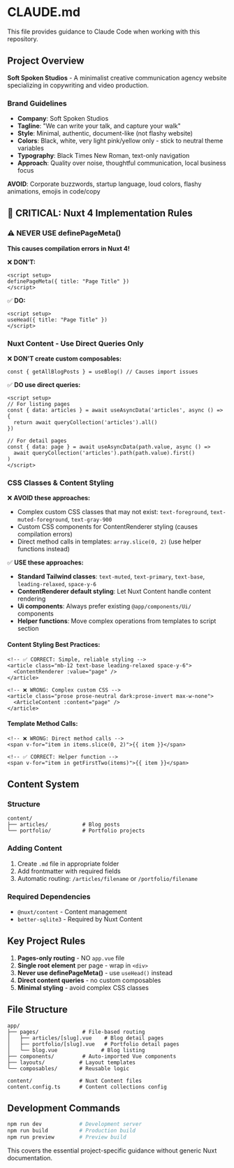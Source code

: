 # CLAUDE.md

This file provides guidance to Claude Code when working with this repository.

## Project Overview

**Soft Spoken Studios** - A minimalist creative communication agency website specializing in copywriting and video production.

### Brand Guidelines
- **Company**: Soft Spoken Studios
- **Tagline**: "We can write your talk, and capture your walk"
- **Style**: Minimal, authentic, document-like (not flashy website)
- **Colors**: Black, white, very light pink/yellow only - stick to neutral theme variables
- **Typography**: Black Times New Roman, text-only navigation
- **Approach**: Quality over noise, thoughtful communication, local business focus

**AVOID**: Corporate buzzwords, startup language, loud colors, flashy animations, emojis in code/copy

## 🚨 CRITICAL: Nuxt 4 Implementation Rules

### ⚠️ NEVER USE definePageMeta()
**This causes compilation errors in Nuxt 4!**

❌ **DON'T:**
```vue
<script setup>
definePageMeta({ title: "Page Title" })
</script>
```

✅ **DO:**
```vue
<script setup>
useHead({ title: "Page Title" })
</script>
```

### Nuxt Content - Use Direct Queries Only

❌ **DON'T create custom composables:**
```vue
const { getAllBlogPosts } = useBlog() // Causes import issues
```

✅ **DO use direct queries:**
```vue
<script setup>
// For listing pages
const { data: articles } = await useAsyncData('articles', async () => {
  return await queryCollection('articles').all()
})

// For detail pages
const { data: page } = await useAsyncData(path.value, async () =>
  await queryCollection('articles').path(path.value).first()
)
</script>
```

### CSS Classes & Content Styling

❌ **AVOID these approaches:**
- Complex custom CSS classes that may not exist: `text-foreground`, `text-muted-foreground`, `text-gray-900`
- Custom CSS components for ContentRenderer styling (causes compilation errors)
- Direct method calls in templates: `array.slice(0, 2)` (use helper functions instead)

✅ **USE these approaches:**
- **Standard Tailwind classes**: `text-muted`, `text-primary`, `text-base`, `leading-relaxed`, `space-y-6`
- **ContentRenderer default styling**: Let Nuxt Content handle content rendering
- **Ui components**: Always prefer existing `@app/components/Ui/` components
- **Helper functions**: Move complex operations from templates to script section

#### Content Styling Best Practices:
```vue
<!-- ✅ CORRECT: Simple, reliable styling -->
<article class="mb-12 text-base leading-relaxed space-y-6">
  <ContentRenderer :value="page" />
</article>

<!-- ❌ WRONG: Complex custom CSS -->
<article class="prose prose-neutral dark:prose-invert max-w-none">
  <ArticleContent :content="page" />
</article>
```

#### Template Method Calls:
```vue
<!-- ❌ WRONG: Direct method calls -->
<span v-for="item in items.slice(0, 2)">{{ item }}</span>

<!-- ✅ CORRECT: Helper function -->
<span v-for="item in getFirstTwo(items)">{{ item }}</span>
```

## Content System

### Structure
```
content/
├── articles/           # Blog posts
└── portfolio/          # Portfolio projects
```

### Adding Content
1. Create `.md` file in appropriate folder
2. Add frontmatter with required fields
3. Automatic routing: `/articles/filename` or `/portfolio/filename`

### Required Dependencies
- `@nuxt/content` - Content management
- `better-sqlite3` - Required by Nuxt Content

## Key Project Rules

1. **Pages-only routing** - NO `app.vue` file
2. **Single root element** per page - wrap in `<div>`
3. **Never use definePageMeta()** - use `useHead()` instead
4. **Direct content queries** - no custom composables
5. **Minimal styling** - avoid complex CSS classes

## File Structure
```
app/
├── pages/              # File-based routing
│   ├── articles/[slug].vue    # Blog detail pages
│   ├── portfolio/[slug].vue   # Portfolio detail pages
│   └── blog.vue              # Blog listing
├── components/         # Auto-imported Vue components
├── layouts/           # Layout templates
└── composables/       # Reusable logic

content/               # Nuxt Content files
content.config.ts      # Content collections config
```

## Development Commands
```bash
npm run dev            # Development server
npm run build          # Production build
npm run preview        # Preview build
```

This covers the essential project-specific guidance without generic Nuxt documentation.